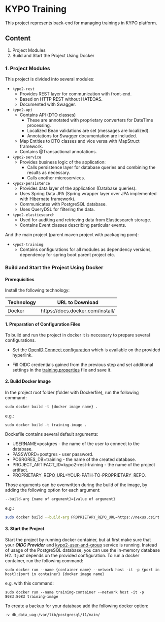 # KYPO Training
This project represents back-end for managing trainings in KYPO platform.

## Content

1.  Project Modules
2.  Build and Start the Project Using Docker

### 1. Project Modules
This project is divided into several modules:
* `kypo2-rest`
  * Provides REST layer for communication with front-end.
  * Based on HTTP REST without HATEOAS.
  * Documented with Swagger.
* `kypo2-api`
  * Contains API (DTO classes)
    * These are annotated with proprietary converters for DateTime processing.
    * Localized Bean validations are set (messages are localized).
    * Annotations for Swagger documentation are included.
  * Map Entities to DTO classes and vice versa with MapStruct framework.
  * Contains @Transactional annotations.
* `kypo2-service`
    * Provides business logic of the application:
      * Calls persistence layer for database queries and combining the results as necessary.
      * Calls another microservices.
* `kypo2-persistence`
  * Provides data layer of the application (Database queries).
  * Uses Spring Data JPA (Spring wrapper layer over JPA implemented with Hibernate framework).
  * Communicates with PostgreSQL database.
  * Uses QueryDSL for filtering the data.
* `kypo2-elasticsearch`
  * Used for auditing and retrieving data from Elasticsearch storage.
  * Contains Event classes describing particular events.

And the main project (parent maven project with packaging pom):
* `kypo2-training`
  * Contains configurations for all modules as dependency versions, dependency for spring boot parent project etc.
  


### Build and Start the Project Using Docker

#### Prerequisities
Install the following technology:

Technology       | URL to Download
---------------- | ------------
Docker           | https://docs.docker.com/install/

#### 1. Preparation of Configuration Files
To build and run the project in docker it is necessary to prepare several configurations.

* Set the [OpenID Connect configuration](https://docs.crp.kypo.muni.cz/installation-guide/setting-up-oidc-provider/) which is available on the provided hyperlink.

* Fill OIDC credentials gained from the previous step and set additional settings in the [training.properties](https://gitlab.ics.muni.cz/muni-kypo-crp/backend-java/kypo2-training/-/blob/master/etc/training.properties) file and save it.

#### 2. Build Docker Image
In the project root folder (folder with Dockerfile), run the following command:
```
sudo docker build -t {docker image name} .
```

e.g.:
```
sudo docker build -t training-image .
```

Dockefile contains several default arguments:
* USERNAME=postgres - the name of the user to connect to the database. 
* PASSWORD=postgres - user password.
* POSRGRES_DB=training - the name of the created database.
* PROJECT_ARTIFACT_ID=kypo2-rest-training - the name of the project artifact.
* PROPRIETARY_REPO_URL=YOUR-PATH-TO-PROPRIETARY_REPO.

Those arguments can be overwritten during the build of the image, by adding the following option for each argument: 
```bash
--build-arg {name of argument}={value of argument} 
``` 

e.g.:
```bash
sudo docker build --build-arg PROPRIETARY_REPO_URL=https://nexus.csirt.muni.cz/repository/kypo-maven-group/ -t training-image .
```

#### 3. Start the Project
Start the project by running docker container, but at first make sure that your ***OIDC Provider*** and [kypo2-user-and-group](https://gitlab.ics.muni.cz/muni-kypo-crp/backend-java/kypo2-user-and-group) service is running. Instead of usage of the PostgreSQL database, you can use the in-memory database H2. It just depends on the provided configuration. To run a docker container, run the following command: 

```
sudo docker run --name {container name} --network host -it -p {port in host}:{port in container} {docker image name}
```
e.g. with this command:
```
sudo docker run --name training-container --network host -it -p 8083:8083 training-image 
```

To create a backup for your database add the following docker option:
```
-v db_data_uag:/var/lib/postgresql/11/main/
